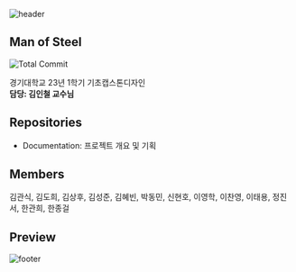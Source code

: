 ![header](https://capsule-render.vercel.app/api?type=waving&color=gradient&animation=fadeIn&height=230&text=Man%20of%20Steel&desc=경기대학교%20컴퓨터공학부%20기초캡스톤디자인&fontSize=60&fontAlign=50&fontAlignY=33&descSize=20&descAlign=50&descAlignY=55)

## Man of Steel

![Total Commit](https://img.shields.io/badge/Total%20Commit-0-green)

경기대학교 23년 1학기 기초캡스톤디자인   
**담당: 김인철 교수님**

## Repositories
- Documentation: 프로젝트 개요 및 기획

## Members

김관식, 김도희, 김상후, 김성준, 김혜빈, 박동민, 신현호, 이영학, 이찬영, 이태용, 정진서, 한관희, 한종걸

## Preview

![footer](https://capsule-render.vercel.app/api?type=waving&&color=gradient&section=footer)
